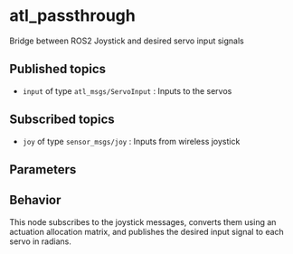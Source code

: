 # atl_passthrough

Bridge between ROS2 Joystick and desired servo input signals

## Published topics

- `input` of type `atl_msgs/ServoInput` : Inputs to the servos

## Subscribed topics

- `joy` of type `sensor_msgs/joy` : Inputs from wireless joystick

## Parameters


## Behavior

This node subscribes to the joystick messages, converts them using an actuation allocation matrix, and publishes the desired input signal to each servo in radians.

